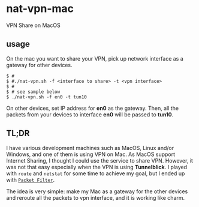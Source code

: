 # nat-vpn-mac
VPN Share on MacOS

## usage
On the mac you want to share your VPN, pick up network interface as a gateway for other devices.
```
$ #
$ #./nat-vpn.sh -f <interface to share> -t <vpn interface>
$ #
$ # see sample below
$ ./nat-vpn.sh -f en0 -t tun10
```

On other devices, set IP address for **en0** as the gateway. Then, all the packets from your devices to interface **en0** will be passed to **tun10**.

## TL;DR
I have various development machines such as MacOS, Linux and/or Windows, and one of them is using VPN on Mac.  As MacOS support Internet Sharing, I thought I could use the service to share VPN.  However, it was not that easy especially when the VPN is using **Tunnelblick**.
  I played with `route` and `netstat` for some time to achieve my goal, but I ended up with [`Packet Filter`](https://en.wikipedia.org/wiki/PF_(firewall)).

The idea is very simple: make my Mac as a gateway for the other devices and reroute all the packets to vpn interface, and it is working like charm. 
